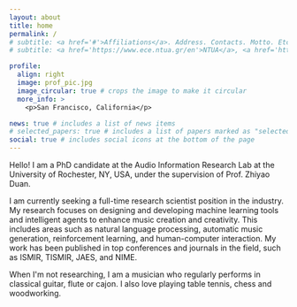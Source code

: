 ```yaml
---
layout: about
title: home
permalink: /
# subtitle: <a href='#'>Affiliations</a>. Address. Contacts. Motto. Etc.
# subtitle: <a href='https://www.ece.ntua.gr/en'>NTUA</a>, <a href='https://deeplab.ai/'>University of Rochester</a>

profile:
  align: right
  image: prof_pic.jpg
  image_circular: true # crops the image to make it circular
  more_info: >  
    <p>San Francisco, California</p>

news: true # includes a list of news items
# selected_papers: true # includes a list of papers marked as "selected={true}"
social: true # includes social icons at the bottom of the page
---
```


Hello! I am a PhD candidate at the Audio Information Research Lab at the University of Rochester, NY, USA, under the supervision of Prof. Zhiyao Duan.

I am currently seeking a full-time research scientist position in the industry. My research focuses on designing and developing machine learning tools and intelligent agents to enhance music creation and creativity. This includes areas such as natural language processing, automatic music generation, reinforcement learning, and human-computer interaction. My work has been published in top conferences and journals in the field, such as ISMIR, TISMIR, JAES, and NIME.

When I'm not researching, I am a musician who regularly performs in classical guitar, flute or cajon. I also love playing table tennis, chess and woodworking.

